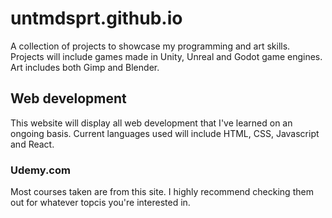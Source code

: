# untmdsprt.github.io

A collection of projects to showcase my programming and art skills. Projects
will include games made in Unity, Unreal and Godot game engines. Art includes
both Gimp and Blender.

## Web development

This website will display all web development that I've learned on an ongoing
basis. Current languages used will include HTML, CSS, Javascript and React.

### Udemy.com

Most courses taken are from this site. I highly recommend checking them out for
whatever topcis you're interested in.
